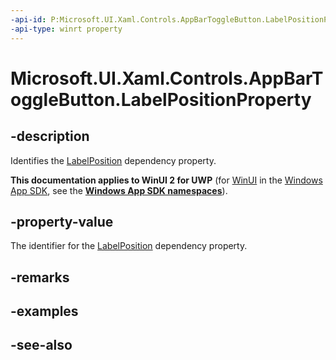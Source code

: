 ```yaml
---
-api-id: P:Microsoft.UI.Xaml.Controls.AppBarToggleButton.LabelPositionProperty
-api-type: winrt property
---
```


<!-- Property syntax
public Windows.UI.Xaml.DependencyProperty LabelPositionProperty { get; }
-->

# Microsoft.UI.Xaml.Controls.AppBarToggleButton.LabelPositionProperty

## -description
Identifies the [LabelPosition](appbartogglebutton_labelposition.md) dependency property.

**This documentation applies to WinUI 2 for UWP** (for [WinUI](/windows/apps/winui/winui3/) in the [Windows App SDK](/windows/apps/windows-app-sdk/), see the **[Windows App SDK namespaces](/windows/windows-app-sdk/api/winrt/)**).

## -property-value
The identifier for the [LabelPosition](appbartogglebutton_labelposition.md) dependency property.

## -remarks

## -examples

## -see-also
